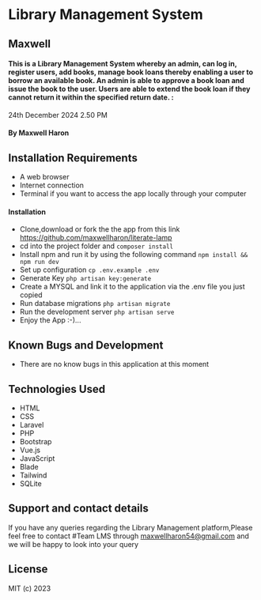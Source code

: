# Library Management System
## Maxwell
#### This is a Library Management System whereby an admin, can log in, register users, add books, manage book loans thereby enabling a user to borrow an available book. An admin is able to approve a book loan and issue the book to the user. Users are able to extend the book loan if they cannot return it within the specified return date. :
 24th December 2024 2.50 PM
#### By **Maxwell Haron**
## Installation Requirements
* A web browser
* Internet connection
* Terminal if you want to access the app locally through your computer

####
#### Installation
* Clone,download or fork the the app from this link https://github.com/maxwellharon/literate-lamp
* cd into the project folder and ` composer install ` 
* Install npm and run it by using the following command ` npm install && npm run dev `
* Set up configuration ` cp .env.example .env `
* Generate Key ` php artisan key:generate `
* Create a MYSQL and link it to the application via the .env file you just copied
* Run database migrations `php artisan migrate`
* Run the development server ` php artisan serve ` 
* Enjoy the App :-)...



## Known Bugs and Development
* There are no know bugs in this application at this moment
## Technologies Used
* HTML
* CSS
* Laravel
* PHP
* Bootstrap
* Vue.js
* JavaScript
* Blade
* Tailwind 
* SQLite


## Support and contact details
If you have any queries regarding the Library Management platform,Please feel free to contact #Team LMS through maxwellharon54@gmail.com and we will be happy to look into your query

## License
MIT (c) 2023
